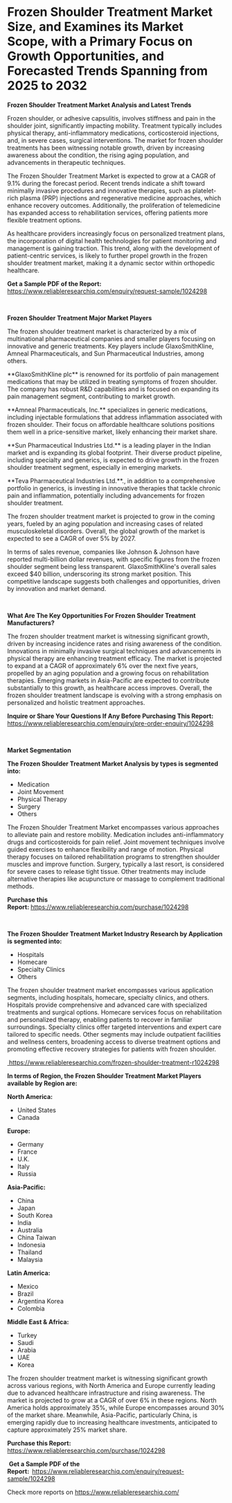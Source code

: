 <p><h1>Frozen Shoulder Treatment Market Size, and Examines its Market Scope, with a Primary Focus on Growth Opportunities, and Forecasted Trends Spanning from 2025 to 2032</h1></p><p><strong>Frozen Shoulder Treatment Market Analysis and Latest Trends</strong></p>
<p><p>Frozen shoulder, or adhesive capsulitis, involves stiffness and pain in the shoulder joint, significantly impacting mobility. Treatment typically includes physical therapy, anti-inflammatory medications, corticosteroid injections, and, in severe cases, surgical interventions. The market for frozen shoulder treatments has been witnessing notable growth, driven by increasing awareness about the condition, the rising aging population, and advancements in therapeutic techniques.</p><p>The Frozen Shoulder Treatment Market is expected to grow at a CAGR of 9.1% during the forecast period. Recent trends indicate a shift toward minimally invasive procedures and innovative therapies, such as platelet-rich plasma (PRP) injections and regenerative medicine approaches, which enhance recovery outcomes. Additionally, the proliferation of telemedicine has expanded access to rehabilitation services, offering patients more flexible treatment options.</p><p>As healthcare providers increasingly focus on personalized treatment plans, the incorporation of digital health technologies for patient monitoring and management is gaining traction. This trend, along with the development of patient-centric services, is likely to further propel growth in the frozen shoulder treatment market, making it a dynamic sector within orthopedic healthcare.</p></p>
<p><strong>Get a Sample PDF of the Report:&nbsp;</strong> <a href="https://www.reliableresearchiq.com/enquiry/request-sample/1024298?utm_campaign=2953&utm_medium=2&utm_source=Github&utm_content=ia&utm_term=06032025&utm_id=frozen-shoulder-treatment">https://www.reliableresearchiq.com/enquiry/request-sample/1024298</a></p>
<p>&nbsp;</p>
<p><strong>Frozen Shoulder Treatment Major Market Players</strong></p>
<p><p>The frozen shoulder treatment market is characterized by a mix of multinational pharmaceutical companies and smaller players focusing on innovative and generic treatments. Key players include GlaxoSmithKline, Amneal Pharmaceuticals, and Sun Pharmaceutical Industries, among others.</p><p>**GlaxoSmithKline plc** is renowned for its portfolio of pain management medications that may be utilized in treating symptoms of frozen shoulder. The company has robust R&D capabilities and is focused on expanding its pain management segment, contributing to market growth.</p><p>**Amneal Pharmaceuticals, Inc.** specializes in generic medications, including injectable formulations that address inflammation associated with frozen shoulder. Their focus on affordable healthcare solutions positions them well in a price-sensitive market, likely enhancing their market share.</p><p>**Sun Pharmaceutical Industries Ltd.** is a leading player in the Indian market and is expanding its global footprint. Their diverse product pipeline, including specialty and generics, is expected to drive growth in the frozen shoulder treatment segment, especially in emerging markets.</p><p>**Teva Pharmaceutical Industries Ltd.**., in addition to a comprehensive portfolio in generics, is investing in innovative therapies that tackle chronic pain and inflammation, potentially including advancements for frozen shoulder treatment.</p><p>The frozen shoulder treatment market is projected to grow in the coming years, fueled by an aging population and increasing cases of related musculoskeletal disorders. Overall, the global growth of the market is expected to see a CAGR of over 5% by 2027.</p><p>In terms of sales revenue, companies like Johnson & Johnson have reported multi-billion dollar revenues, with specific figures from the frozen shoulder segment being less transparent. GlaxoSmithKline's overall sales exceed $40 billion, underscoring its strong market position. This competitive landscape suggests both challenges and opportunities, driven by innovation and market demand.</p></p>
<p>&nbsp;</p>
<p><strong>What Are The Key Opportunities For Frozen Shoulder Treatment Manufacturers?</strong></p>
<p><p>The frozen shoulder treatment market is witnessing significant growth, driven by increasing incidence rates and rising awareness of the condition. Innovations in minimally invasive surgical techniques and advancements in physical therapy are enhancing treatment efficacy. The market is projected to expand at a CAGR of approximately 6% over the next five years, propelled by an aging population and a growing focus on rehabilitation therapies. Emerging markets in Asia-Pacific are expected to contribute substantially to this growth, as healthcare access improves. Overall, the frozen shoulder treatment landscape is evolving with a strong emphasis on personalized and holistic treatment approaches.</p></p>
<p><strong>Inquire or Share Your Questions If Any Before Purchasing This Report:</strong> <a href="https://www.reliableresearchiq.com/enquiry/pre-order-enquiry/1024298?utm_campaign=2953&utm_medium=2&utm_source=Github&utm_content=ia&utm_term=06032025&utm_id=frozen-shoulder-treatment">https://www.reliableresearchiq.com/enquiry/pre-order-enquiry/1024298</a></p>
<p>&nbsp;</p>
<p><strong>Market Segmentation</strong></p>
<p><strong>The Frozen Shoulder Treatment Market Analysis by types is segmented into:</strong></p>
<p><ul><li>Medication</li><li>Joint Movement</li><li>Physical Therapy</li><li>Surgery</li><li>Others</li></ul></p>
<p><p>The Frozen Shoulder Treatment Market encompasses various approaches to alleviate pain and restore mobility. Medication includes anti-inflammatory drugs and corticosteroids for pain relief. Joint movement techniques involve guided exercises to enhance flexibility and range of motion. Physical therapy focuses on tailored rehabilitation programs to strengthen shoulder muscles and improve function. Surgery, typically a last resort, is considered for severe cases to release tight tissue. Other treatments may include alternative therapies like acupuncture or massage to complement traditional methods.</p></p>
<p><strong>Purchase this Report:&nbsp;</strong><a href="https://www.reliableresearchiq.com/purchase/1024298?utm_campaign=2953&utm_medium=2&utm_source=Github&utm_content=ia&utm_term=06032025&utm_id=frozen-shoulder-treatment">https://www.reliableresearchiq.com/purchase/1024298</a></p>
<p>&nbsp;</p>
<p><strong>The Frozen Shoulder Treatment Market Industry Research by Application is segmented into:</strong></p>
<p><ul><li>Hospitals</li><li>Homecare</li><li>Specialty Clinics</li><li>Others</li></ul></p>
<p><p>The frozen shoulder treatment market encompasses various application segments, including hospitals, homecare, specialty clinics, and others. Hospitals provide comprehensive and advanced care with specialized treatments and surgical options. Homecare services focus on rehabilitation and personalized therapy, enabling patients to recover in familiar surroundings. Specialty clinics offer targeted interventions and expert care tailored to specific needs. Other segments may include outpatient facilities and wellness centers, broadening access to diverse treatment options and promoting effective recovery strategies for patients with frozen shoulder.</p></p>
<p><a href="https://www.reliableresearchiq.com/frozen-shoulder-treatment-r1024298?utm_campaign=2953&utm_medium=2&utm_source=Github&utm_content=ia&utm_term=06032025&utm_id=frozen-shoulder-treatment">&nbsp;https://www.reliableresearchiq.com/frozen-shoulder-treatment-r1024298</a></p>
<p><strong>In terms of Region, the Frozen Shoulder Treatment Market Players available by Region are:</strong></p>
<p>
    <p> <strong> North America: </strong>
        <ul>
            <li>United States</li>
            <li>Canada</li>
        </ul>
        </p> 
    <p> <strong> Europe: </strong>
        <ul>
            <li>Germany</li>
            <li>France</li>
            <li>U.K.</li>
            <li>Italy</li>
            <li>Russia</li>
        </ul>
        </p> 
    <p> <strong> Asia-Pacific: </strong>
        <ul>
            <li>China</li>
            <li>Japan</li>
            <li>South Korea</li>
            <li>India</li>
            <li>Australia</li>
            <li>China Taiwan</li>
            <li>Indonesia</li>
            <li>Thailand</li>
            <li>Malaysia</li>
        </ul>
        </p> 
    <p> <strong> Latin America: </strong>
        <ul>
            <li>Mexico</li>
            <li>Brazil</li>
            <li>Argentina Korea</li>
            <li>Colombia</li>
        </ul>
        </p> 
    <p> <strong> Middle East & Africa: </strong>
        <ul>
            <li>Turkey</li>
            <li>Saudi</li>
            <li>Arabia</li>
            <li>UAE</li>
            <li>Korea</li>
        </ul>
    </p>
    </p>
<p><p>The frozen shoulder treatment market is witnessing significant growth across various regions, with North America and Europe currently leading due to advanced healthcare infrastructure and rising awareness. The market is projected to grow at a CAGR of over 6% in these regions. North America holds approximately 35%, while Europe encompasses around 30% of the market share. Meanwhile, Asia-Pacific, particularly China, is emerging rapidly due to increasing healthcare investments, anticipated to capture approximately 25% market share.</p></p>
<p><strong>Purchase this Report: </strong><a href="https://www.reliableresearchiq.com/purchase/1024298?utm_campaign=2953&utm_medium=2&utm_source=Github&utm_content=ia&utm_term=06032025&utm_id=frozen-shoulder-treatment">https://www.reliableresearchiq.com/purchase/1024298</a></p>
<p>&nbsp;<strong>Get a Sample PDF of the Report:&nbsp;&nbsp;</strong><a href="https://www.reliableresearchiq.com/enquiry/request-sample/1024298?utm_campaign=2953&utm_medium=2&utm_source=Github&utm_content=ia&utm_term=06032025&utm_id=frozen-shoulder-treatment">https://www.reliableresearchiq.com/enquiry/request-sample/1024298</a></p>
<p><strong></strong></p>
<p>Check more reports on <a href="https://www.reliableresearchiq.com/?utm_campaign=2953&utm_medium=2&utm_source=Github&utm_content=ia&utm_term=06032025&utm_id=frozen-shoulder-treatment">https://www.reliableresearchiq.com/</a></p>